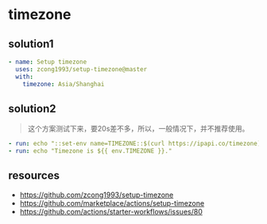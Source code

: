 # timezone

## solution1
```yaml
- name: Setup timezone
  uses: zcong1993/setup-timezone@master
  with:
    timezone: Asia/Shanghai
```

## solution2
> 这个方案测试下来，要20s差不多，所以，一般情况下，并不推荐使用。
```yaml
- run: echo "::set-env name=TIMEZONE::$(curl https://ipapi.co/timezone)"
- run: echo "Timezone is ${{ env.TIMEZONE }}."
```



## resources
- https://github.com/zcong1993/setup-timezone
- https://github.com/marketplace/actions/setup-timezone
- https://github.com/actions/starter-workflows/issues/80
